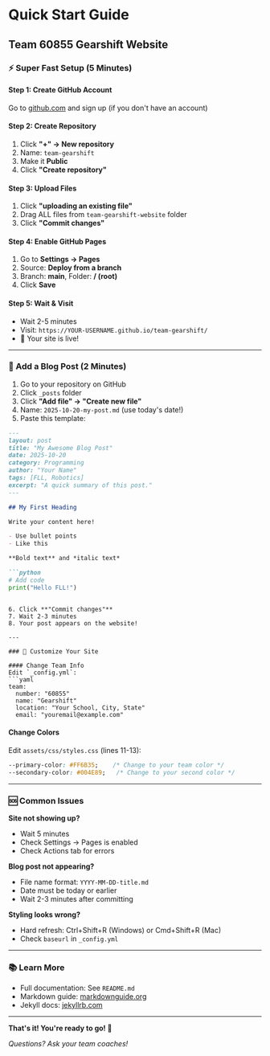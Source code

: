 # Quick Start Guide
## Team 60855 Gearshift Website

### ⚡ Super Fast Setup (5 Minutes)

#### Step 1: Create GitHub Account
Go to [github.com](https://github.com) and sign up (if you don't have an account)

#### Step 2: Create Repository
1. Click **"+" → New repository**
2. Name: `team-gearshift`
3. Make it **Public**
4. Click **"Create repository"**

#### Step 3: Upload Files
1. Click **"uploading an existing file"**
2. Drag ALL files from `team-gearshift-website` folder
3. Click **"Commit changes"**

#### Step 4: Enable GitHub Pages
1. Go to **Settings → Pages**
2. Source: **Deploy from a branch**
3. Branch: **main**, Folder: **/ (root)**
4. Click **Save**

#### Step 5: Wait & Visit
- Wait 2-5 minutes
- Visit: `https://YOUR-USERNAME.github.io/team-gearshift/`
- 🎉 Your site is live!

---

### 📝 Add a Blog Post (2 Minutes)

1. Go to your repository on GitHub
2. Click `_posts` folder
3. Click **"Add file" → "Create new file"**
4. Name: `2025-10-20-my-post.md` (use today's date!)
5. Paste this template:

```markdown
---
layout: post
title: "My Awesome Blog Post"
date: 2025-10-20
category: Programming
author: "Your Name"
tags: [FLL, Robotics]
excerpt: "A quick summary of this post."
---

## My First Heading

Write your content here!

- Use bullet points
- Like this

**Bold text** and *italic text*

```python
# Add code
print("Hello FLL!")
```
```

6. Click **"Commit changes"**
7. Wait 2-3 minutes
8. Your post appears on the website!

---

### 🎨 Customize Your Site

#### Change Team Info
Edit `_config.yml`:
```yaml
team:
  number: "60855"
  name: "Gearshift"
  location: "Your School, City, State"
  email: "youremail@example.com"
```

#### Change Colors
Edit `assets/css/styles.css` (lines 11-13):
```css
--primary-color: #FF6B35;    /* Change to your team color */
--secondary-color: #004E89;   /* Change to your second color */
```

---

### 🆘 Common Issues

**Site not showing up?**
- Wait 5 minutes
- Check Settings → Pages is enabled
- Check Actions tab for errors

**Blog post not appearing?**
- File name format: `YYYY-MM-DD-title.md`
- Date must be today or earlier
- Wait 2-3 minutes after committing

**Styling looks wrong?**
- Hard refresh: Ctrl+Shift+R (Windows) or Cmd+Shift+R (Mac)
- Check `baseurl` in `_config.yml`

---

### 📚 Learn More

- Full documentation: See `README.md`
- Markdown guide: [markdownguide.org](https://www.markdownguide.org)
- Jekyll docs: [jekyllrb.com](https://jekyllrb.com)

---

**That's it! You're ready to go! 🚀**

*Questions? Ask your team coaches!*

